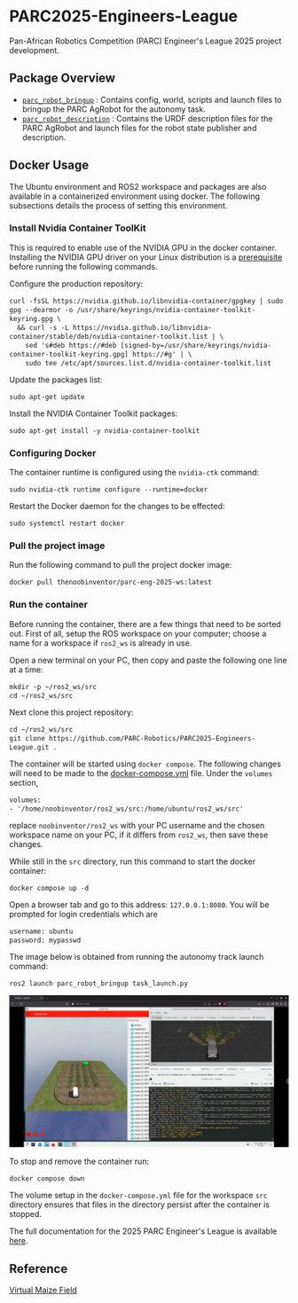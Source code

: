 # PARC2025-Engineers-League
Pan-African Robotics Competition (PARC) Engineer's League 2025 project development.

## Package Overview

- [`parc_robot_bringup`](./parc_robot_bringup/) : Contains config, world, scripts and launch files to bringup the PARC AgRobot for the autonomy task.
- [`parc_robot_description`](./parc_robot_description/) : Contains the URDF description files for the PARC AgRobot and launch files for the robot state publisher and description.

## Docker Usage

The Ubuntu environment and ROS2 workspace and packages are also available in a containerized environment using docker. The following subsections details the process of setting this environment.

<!-- Make more general for windows PCs later on in the docs -->

### Install Nvidia Container ToolKit

This is required to enable use of the NVIDIA GPU in the docker container. Installing the NVIDIA GPU driver on your Linux distribution is a [prerequisite](https://docs.nvidia.com/datacenter/cloud-native/container-toolkit/latest/install-guide.html#prerequisites) before running the following commands.

Configure the production repository:
```
curl -fsSL https://nvidia.github.io/libnvidia-container/gpgkey | sudo gpg --dearmor -o /usr/share/keyrings/nvidia-container-toolkit-keyring.gpg \
  && curl -s -L https://nvidia.github.io/libnvidia-container/stable/deb/nvidia-container-toolkit.list | \
    sed 's#deb https://#deb [signed-by=/usr/share/keyrings/nvidia-container-toolkit-keyring.gpg] https://#g' | \
    sudo tee /etc/apt/sources.list.d/nvidia-container-toolkit.list
```

Update the packages list:

```
sudo apt-get update
```

Install the NVIDIA Container Toolkit packages:

```
sudo apt-get install -y nvidia-container-toolkit
```

### Configuring Docker

The container runtime is configured using the `nvidia-ctk` command:
```
sudo nvidia-ctk runtime configure --runtime=docker
```

Restart the Docker daemon for the changes to be effected:
```
sudo systemctl restart docker
```

### Pull the project image

Run the following command to pull the project docker image:

```
docker pull thenoobinventor/parc-eng-2025-ws:latest
```

### Run the container

Before running the container, there are a few things that need to be sorted out. First of all, setup the ROS workspace on your computer; choose a name for a workspace if `ros2_ws` is already in use.

Open a new terminal on your PC, then copy and paste the following one line at a time: 

```
mkdir -p ~/ros2_ws/src
cd ~/ros2_ws/src
```

Next clone this project repository:

```
cd ~/ros2_ws/src
git clone https://github.com/PARC-Robotics/PARC2025-Engineers-League.git .
```

The container will be started using `docker compose`. The following changes will need to be made to the [docker-compose.yml](docker-compose.yml) file. Under the `volumes` section,

```
volumes:
- '/home/noobinventor/ros2_ws/src:/home/ubuntu/ros2_ws/src'
```

replace `noobinventor/ros2_ws` with your PC username and the chosen workspace name on your PC, if it differs from `ros2_ws`, then save these changes.

While still in the `src` directory, run this command to start the docker container:

```
docker compose up -d
```

Open a browser tab and go to this address: `127.0.0.1:8080`. You will be prompted for login credentials which are

```
username: ubuntu
password: mypasswd
```

The image below is obtained from running the autonomy track launch command: 

```
ros2 launch parc_robot_bringup task_launch.py
```

<p align="center">
  <img title='autonomy track view' src=docs/images/autonomy_track_view.png width="800">
</p>

To stop and remove the container run:

```
docker compose down
```

The volume setup in the `docker-compose.yml` file for the workspace `src` directory ensures that files in the directory persist after the container is stopped.

The full documentation for the 2025 PARC Engineer's League is available [here](https://parc-robotics.github.io/documentation-2025/introduction/).


## Reference
[Virtual Maize Field](https://github.com/FieldRobotEvent/virtual_maize_field)